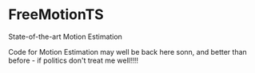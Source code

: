 # FreeMotionTS
State-of-the-art Motion Estimation

Code for Motion Estimation may well be back here sonn, and better than before - if politics don't treat me well!!!!
